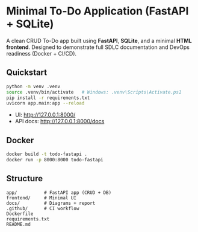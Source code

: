 # Minimal To-Do Application (FastAPI + SQLite)

A clean CRUD To-Do app built using **FastAPI**, **SQLite**, and a minimal **HTML frontend**.
Designed to demonstrate full SDLC documentation and DevOps readiness (Docker + CI/CD).

## Quickstart
```bash
python -m venv .venv
source .venv/bin/activate   # Windows: .venv\Scripts\Activate.ps1
pip install -r requirements.txt
uvicorn app.main:app --reload
```
- UI: http://127.0.0.1:8000/
- API docs: http://127.0.0.1:8000/docs

## Docker
```bash
docker build -t todo-fastapi .
docker run -p 8000:8000 todo-fastapi
```

## Structure
```
app/          # FastAPI app (CRUD + DB)
frontend/     # Minimal UI
docs/         # Diagrams + report
.github/      # CI workflow
Dockerfile
requirements.txt
README.md
```
